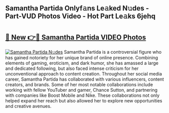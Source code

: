 ## Samantha Partida Onlyf𝚊ns Le𝚊ked N𝚞des - Part-VUD Photos Video - Hot Part Le𝚊ks 6jehq

# <h2><a href="http://ac29278.deff.icu/?id=Samantha+Partida">🔗 New 👉🔴 Samantha Partida VIDEO Photos</a></h2>

[![Samantha Partida N𝚞des](https://i.imgur.com/rIISA9y.gif)](http://ac29278.deff.icu/?id=Samantha+Partida)
Samantha Partida is a controversial figure who has gained notoriety for her unique brand of online presence. Combining elements of gaming, eroticism, and dark humor, she has amassed a large and dedicated following, but also faced intense criticism for her unconventional approach to content creation. Throughout her social media career, Samantha Partida has collaborated with various influencers, content creators, and brands. Some of her most notable collaborations include working with fellow YouTuber and gamer, Chance Sutton, and partnering with companies like Boost Mobile and Nike. These collaborations not only helped expand her reach but also allowed her to explore new opportunities and creative avenues.
